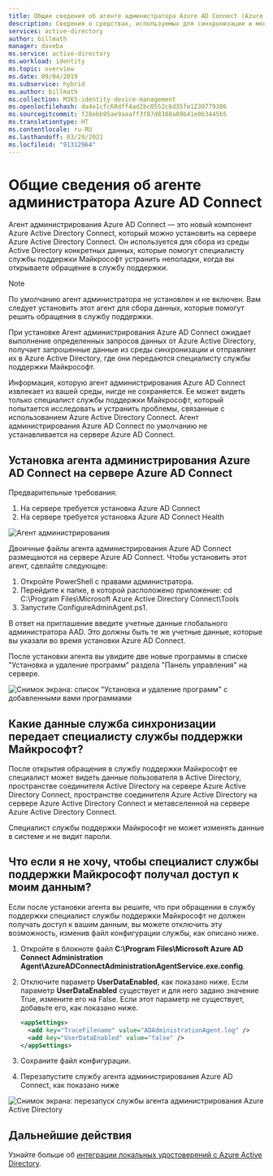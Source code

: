 ```yaml
---
title: Общие сведения об агенте администратора Azure AD Connect (Azure AD Connect) | Документация Майкрософт
description: Сведения о средствах, используемых для синхронизации и мониторинга вашей локальной среды в Azure AD.
services: active-directory
author: billmath
manager: daveba
ms.service: active-directory
ms.workload: identity
ms.topic: overview
ms.date: 09/04/2019
ms.subservice: hybrid
ms.author: billmath
ms.collection: M365-identity-device-management
ms.openlocfilehash: da4e1cfc68dff4ad2bc0552c6d35fe1230779306
ms.sourcegitcommit: f28ebb95ae9aaaff3f87d8388a09b41e0b3445b5
ms.translationtype: HT
ms.contentlocale: ru-RU
ms.lasthandoff: 03/29/2021
ms.locfileid: "91312964"
---
```

# <a name="what-is-the-azure-ad-connect-admin-agent"></a>Общие сведения об агенте администратора Azure AD Connect 
Агент администрирования Azure AD Connect — это новый компонент Azure Active Directory Connect, который можно установить на сервере Azure Active Directory Connect. Он используется для сбора из среды Active Directory конкретных данных, которые помогут специалисту службы поддержки Майкрософт устранить неполадки, когда вы открываете обращение в службу поддержки. 

>[!NOTE]
>По умолчанию агент администратора не установлен и не включен.  Вам следует установить этот агент для сбора данных, которые помогут решить обращения в службу поддержки.

При установке Агент администрирования Azure AD Connect ожидает выполнение определенных запросов данных от Azure Active Directory, получает запрошенные данные из среды синхронизации и отправляет их в Azure Active Directory, где они передаются специалисту службы поддержки Майкрософт. 

Информация, которую агент администрирования Azure AD Connect извлекает из вашей среды, нигде не сохраняется. Ее может видеть только специалист службы поддержки Майкрософт, который попытается исследовать и устранить проблемы, связанные с использованием Azure Active Directory Connect. Агент администрирования Azure AD Connect по умолчанию не устанавливается на сервере Azure AD Connect. 

## <a name="install-the-azure-ad-connect-administration-agent-on-the-azure-ad-connect-server"></a>Установка агента администрирования Azure AD Connect на сервере Azure AD Connect 

Предварительные требования:
1.    На сервере требуется установка Azure AD Connect
2.    На сервере требуется установка Azure AD Connect Health

![Агент администрирования](media/whatis-aadc-admin-agent/adminagent0.png)

Двоичные файлы агента администрирования Azure AD Connect размещаются на сервере Azure AD Connect. Чтобы установить этот агент, сделайте следующее:

1.    Откройте PowerShell с правами администратора.
2.    Перейдите к папке, в которой расположено приложение: cd C:\Program Files\Microsoft Azure Active Directory Connect\Tools
3.    Запустите ConfigureAdminAgent.ps1.

В ответ на приглашение введите учетные данные глобального администратора AAD. Это должны быть те же учетные данные, которые вы указали во время установки Azure AD Connect.

После установки агента вы увидите две новые программы в списке "Установка и удаление программ" раздела "Панель управления" на сервере. 

![Снимок экрана: список "Установка и удаление программ" с добавленными вами программами](media/whatis-aadc-admin-agent/adminagent1.png)

## <a name="what-data-in-my-sync-service-is-shown-to-the-microsoft-service-engineer"></a>Какие данные служба синхронизации передает специалисту службы поддержки Майкрософт? 
После открытия обращения в службу поддержки Майкрософт ее специалист может видеть данные пользователя в Active Directory, пространстве соединителя Active Directory на сервере Azure Active Directory Connect, пространстве соединителя Azure Active Directory на сервере Azure Active Directory Connect и метавселенной на сервере Azure Active Directory Connect. 

Специалист службы поддержки Майкрософт не может изменять данные в системе и не видит пароли. 

## <a name="what-if-i-dont-want-the-microsoft-support-engineer-to-access-my-data"></a>Что если я не хочу, чтобы специалист службы поддержки Майкрософт получал доступ к моим данным? 
Если после установки агента вы решите, что при обращении в службу поддержки специалист службы поддержки Майкрософт не должен получать доступ к вашим данным, вы можете отключить эту возможность, изменив файл конфигурации службы, как описано ниже. 

1. Откройте в блокноте файл **C:\Program Files\Microsoft Azure AD Connect Administration Agent\AzureADConnectAdministrationAgentService.exe.config**.
2. Отключите параметр **UserDataEnabled**, как показано ниже. Если параметр **UserDataEnabled** существует и для него задано значение True, измените его на False. Если этот параметр не существует, добавьте его, как показано ниже.    

    ```xml
    <appSettings>
      <add key="TraceFilename" value="ADAdministrationAgent.log" />
      <add key="UserDataEnabled" value="false" />
    </appSettings>
    ```

3. Сохраните файл конфигурации.
4. Перезапустите службу агента администрирования Azure AD Connect, как показано ниже

![Снимок экрана: перезапуск службы агента администрирования Azure Active Directory](media/whatis-aadc-admin-agent/adminagent2.png)

## <a name="next-steps"></a>Дальнейшие действия
Узнайте больше об [интеграции локальных удостоверений с Azure Active Directory](whatis-hybrid-identity.md).
